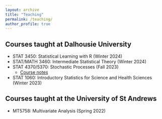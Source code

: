 ```yaml
---
layout: archive
title: "Teaching"
permalink: /teaching/
author_profile: true
---
```


## Courses taught at Dalhousie University

- STAT 3450: Statistical Learning with R (Winter 2024)
- STAT/MATH 3460: Intermediate Statistical Theory (Winter 2024) 
- STAT 4370/5370: Stochastic Processes (Fall 2023)
  - [Course notes](https://theomichelot.github.io/files/Stochastic-Processes.pdf)
- STAT 1060: Introductory Statistics for Science and Health Sciences (Winter 2023)

## Courses taught at the University of St Andrews

- MT5758: Multivariate Analysis (Spring 2022)


<!-- {% include base_path %} -->

<!-- {% for post in site.teaching reversed %} -->
<!--   {% include archive-single.html %} -->
<!-- {% endfor %} -->
